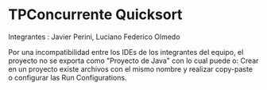 # TPConcurrente Quicksort
 
Integrantes : Javier Perini, Luciano Federico Olmedo

Por una incompatibilidad entre los IDEs de los integrantes del equipo, el proyecto no se exporta como "Proyecto de Java" con lo cual puede o: Crear en un proyecto existe archivos con el mismo nombre y realizar copy-paste o configurar las Run Configurations.
